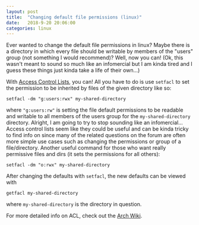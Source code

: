 ```yaml
---
layout: post
title:  "Changing default file permissions (linux)"
date:   2018-9-20 20:06:00
categories: linux
---
```


Ever wanted to change the default file permissions in linux? Maybe there is a directory in which every file should be writable by members of the "users" group (not something I would recommend)? Well, now you can! (Ok, this wasn't meant to sound so much like an infomercial but I am kinda tired and I guess these things just kinda take a life of their own...)

With [Access Control Lists](https://wiki.archlinux.org/index.php/Access_Control_Lists), you can! All you have to do is use `setfacl` to set the permission to be inherited by files of the given directory like so:

    setfacl -dm "g:users:rwx" my-shared-directory

where `"g:users:rw"` is setting the file default permissions to be readable and writable to all members of the users group for the `my-shared-directory` directory. Alright, I am going to try to stop sounding like an infomercial... Access control lists seem like they could be useful and can be kinda tricky to find info on since many of the related questions on the forum are often more simple use cases such as changing the permissions or group of a file/directory. Another useful command for those who want really permissive files and dirs (it sets the permissions for all others):

    setfacl -dm "o:rwx" my-shared-directory

After changing the defaults with `setfacl`, the new defaults can be viewed with

    getfacl my-shared-directory

where `my-shared-directory` is the directory in question.

For more detailed info on ACL, check out the [Arch Wiki](https://wiki.archlinux.org/index.php/Access_Control_Lists).
